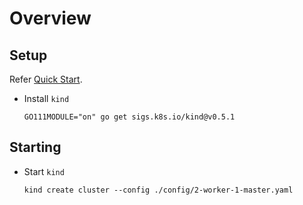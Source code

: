 # Overview

## Setup

Refer [Quick Start](https://kind.sigs.k8s.io/docs/user/quick-start/).

* Install `kind`

  ```shell
  GO111MODULE="on" go get sigs.k8s.io/kind@v0.5.1
  ```

## Starting

* Start `kind`

  ```shell
  kind create cluster --config ./config/2-worker-1-master.yaml
  ```
